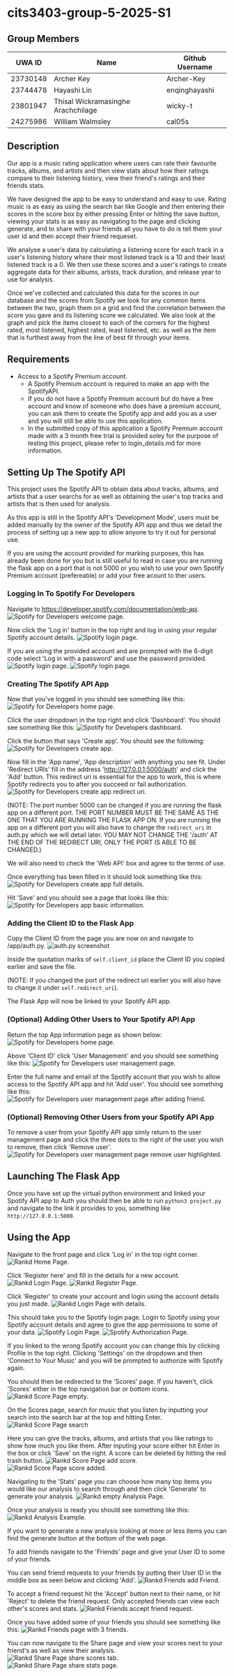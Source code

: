 # cits3403-group-5-2025-S1

## Group Members
| UWA ID | Name | Github Username |
| ------ | ---- | --------------- |
| 23730148 | Archer Key | Archer-Key |
| 23744478 | Hayashi Lin | enqinghayashi |
| 23801947 | Thisal Wickramasinghe Arachchilage | wicky-t |
| 24275986 | William Walmsley | cal05s |

## Description
Our app is a music rating application where users can rate their favourite tracks, albums, and artists and then view stats about how their ratings compare to their listening history, view their friend's ratings and their friends stats.

We have designed the app to be easy to understand and easy to use. Rating music is as easy as using the search bar like Google and then entering their scores in the score box by either pressing Enter or hitting the save button, viewing your stats is as easy as navigating to the page and clicking generate, and to share with your friends all you have to do is tell them your user id and then accept their friend requeset.

We analyse a user's data by calculating a listening score for each track in a user's listening history where their most listened track is a 10 and their least listened track is a 0. We then use these scores and a user's ratings to create aggregate data for their albums, artists, track duration, and release year to use for analysis. 

Once we've collected and calculated this data for the scores in our database and the scores from Spotify we look for any common items between the two, graph them on a grid and find the correlation between the score you gave and its listening score we calculated. We also look at the graph and pick the items closest to each of the corners for the highest rated, most listened, highest rated, least listened, etc. as well as the item that is furthest away from the line of best fit through your items.

## Requirements
- Access to a Spotify Premium account.
  - A Spotify Premium account is required to make an app with the SpotifyAPI.
  - If you do not have a Spotify Premium account but do have a free account and know of someone who does have a premium account, you can ask them to create the Spotify app and add you as a user and you will still be able to use this application.
  - In the submitted copy of this application a Spotify Premium account made with a 3 month free trial is provided soley for the purpose of testing this project, please refer to login_details.md for more information.

## Setting Up The Spotify API
This project uses the Spotify API to obtain data about tracks, albums, and artists that a user searchs for as well as obtaining the user's top tracks and artists that is then used for analysis.

As this app is still in the Spotify API's 'Development Mode', users must be added manually by the owner of the Spotify API app and thus we detail the process of setting up a new app to allow anyone to try it out for personal use.

If you are using the account provided for marking purposes, this has already been done for you but is still useful to read in case you are running the flask app on a port that is not 5000 or you wish to use your own Spotify Premium account (prefereable) or add your free acount to ther users.

### Logging In To Spotify For Developers
Navigate to https://developer.spotify.com/documentation/web-api.
![Spotify for Developers welcome page.](/readme_images/appsetup0.png)

Now click the 'Log in' button in the top right and log in using your regular Spotify account details.
![Spotify login page.](/readme_images/appsetup1.png)

If you are using the provided account and are prompted with the 6-digit code select 'Log in with a password' and use the password provided.
![Spotify login page.](/readme_images/appsetup2.png)
![Spotify login page.](/readme_images/appsetup3.png)

### Creating The Spotify API App
Now that you've logged in you should see something like this:
![Spotify for Developers home page.](/readme_images/appsetup4.png)

Click the user dropdown in the top right and click 'Dashboard'. You should see something like this:
![Spotify for Developers dashboard.](/readme_images/appsetup5.png)

Click the button that says 'Create app'. You should see the following:
![Spotify for Developers create app.](/readme_images/appsetup6.png)

Now fill in the 'App name', 'App description' with anything you see fit. Under 'Redirect URIs' fill in the address 'http://127.0.0.1:5000/auth' and click the 'Add' button. This redirect uri is essential for the app to work, this is where Spotify redirects you to after you succeed or fail authorization.
![Spotify for Developers create app redirect uri.](/readme_images/appsetup7.png)

(NOTE: The port number 5000 can be changed if you are running the flask app on a different port. THE PORT NUMBER MUST BE THE SAME AS THE ONE THAT YOU ARE RUNNING THE FLASK APP ON. If you are running the app on a different port you will also have to change the `redirect_uri` in auth.py which we will detail later. YOU MAY NOT CHANGE THE '/auth' AT THE END OF THE REDIRECT URI, ONLY THE PORT IS ABLE TO BE CHANGED.)

We will also need to check the 'Web API' box and agree to the terms of use.

Once everything has been filled in it should look something like this:
![Spotify for Developers create app full details.](/readme_images/appsetup8.png)

Hit 'Save' and you should see a page that looks like this:
![Spotify for Developers app basic information.](/readme_images/appsetup9.png)

### Adding the Client ID to the Flask App
Copy the Client ID from the page you are now on and navigate to /app/auth.py.
![auth.py screenshot](/readme_images/appsetup10.png)

Inside the quotation marks of `self.client_id` place the Client ID you copied earlier and save the file.

(NOTE: If you changed the port of the redirect uri earlier you will also have to change it under `self.redirect_uri`).

The Flask App will now be linked to your Spotify API app.

### (Optional) Adding Other Users to Your Spotify API App
Return the top App information page as shown below:
![Spotify for Developers home page.](/readme_images/appsetup9.png)

Above 'Client ID' click 'User Management' and you should see something like this:
![Spotify for Developers user management page.](/readme_images/adduser0.png)

Enter the full name and email of the Spotify account that you wish to allow access to the Spotify API app and hit 'Add user'. You should see something like this:
![Spotify for Developers user management page after adding friend.](/readme_images/adduser1.png)

### (Optional) Removing Other Users from your Spotify API App
To remove a user from your Spotify API app simly return to the user management page and click the three dots to the right of the user you wish to remove, then click 'Remove user'.
![Spotify for Developers user management page remove user highlighted.](/readme_images/removeuser0.png)

## Launching The Flask App
Once you have set up the virtual python environment and linked your Spotify API app to Auth you should then be able to run `python3 project.py` and navigate to the link it provides to you, something like `http://127.0.0.1:5000`.

## Using the App
Navigate to the front page and click 'Log in' in the top right corner.
![Rankd Home Page.](/readme_images/appuse0.png)

Click 'Register here' and fill in the details for a new account.
![Rankd Login Page.](/readme_images/appuse1.png)
![Rankd Register Page.](/readme_images/appuse2.png)

Click 'Register' to create your account and login using the account details you just made.
![Rankd Login Page with details.](/readme_images/appuse3.png)

This should take you to the Spotify login page. Login to Spotify using your Spotify account details and agree to give the app permissions to some of your data.
![Spotify Login Page.](/readme_images/appuse4.png)
![Spotify Authorization Page.](/readme_images/appuse5.png)

If you linked to the wrong Spotify account you can change this by clicking Profile in the top right. Clicking 'Settings' on the dropdown and then 'Connect to Your Music' and you will be prompted to authorize with Spotify again.

You should then be redirected to the 'Scores' page. If you haven't, click 'Scores' either in the top navigation bar or bottom icons.
![Rankd Score Page empty.](/readme_images/appuse6.png)

On the Scores page, search for music that you listen by inputting your search into the search bar at the top and hitting Enter.
![Rankd Score Page search](/readme_images/appuse7.png)

Here you can give the tracks, albums, and artists that you like ratings to show how much you like them. After inputing your score either hit Enter in the box or click 'Save' on the right. A score can be deleted by hitting the red trash button.
![Rankd Score Page add score.](/readme_images/appuse8.png)
![Rankd Score Page score added.](/readme_images/appuse9.png)

Navigating to the 'Stats' page you can choose how many top items you would like our analysis to search through and then click 'Generate' to generate your analysis.
![Rankd empty Analysis Page.](/readme_images/appuse10.png)

Once your analysis is ready you should see something like this:
![Rankd Analysis Example.](/readme_images/appuse11.png)

If you want to generate a new analysis looking at more or less items you can find the generate button at the bottom of the web page.

To add friends navigate to the 'Friends' page and give your User ID to some of your friends.

You can send friend requests to your friends by putting their User ID in the middle box as seen below and clicking 'Add'.
![Rankd Friends add Friend.](/readme_images/appuse12.png)

To accept a friend request hit the 'Accept' button next to their name, or hit 'Reject' to delete the friend request. Only accepted friends can view each other's scores and stats.
![Rankd Friends accept friend request.](/readme_images/appuse13.png)

Once you have added some of your friends you should see something like this:
![Rankd Friends page with 3 friends.](/readme_images/appuse14.png)

You can now navigate to the Share page and view your scores next to your friend's as well as view their analysis.
![Rankd Share Page share scores tab.](/readme_images/appuse15.png)
![Rankd Share Page share stats page.](/readme_images/appuse16.png)

